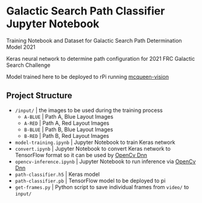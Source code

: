 # Galactic Search Path Classifier Jupyter Notebook

Training Notebook and Dataset for Galactic Search Path Determination Model 2021

Keras neural network to determine path configuration for 2021 FRC Galactic Search Challenge

Model trained here to be deployed to rPi running [mcqueen-vision](https://github.com/frc-862/mcqueen-vision)

## Project Structure

- `/input/` | the images to be used during the training process
  - `A-BLUE` | Path A, Blue Layout Images
  - `A-RED` | Path A, Red Layout Images
  - `B-BLUE` | Path B, Blue Layout Images
  - `B-RED` | Path B, Red Layout Images
- `model-training.ipynb` | Jupyter Notebook to train Keras network
- `convert.ipynb` | Jupyter Notebook to convert Keras network to TensorFlow format so it can be used by [OpenCv Dnn](https://docs.opencv.org/3.4/javadoc/org/opencv/dnn/Dnn.html)
- `opencv-inference.ipynb` | Jupyter Notebook to run inference via [OpenCv Dnn](https://docs.opencv.org/4.5.1/d6/d0f/group__dnn.html)
- `path-classifier.h5` | Keras model
- `path-classifier.pb` | TensorFlow model to be deployed to pi
- `get-frames.py` | Python script to save individual frames from `video/` to `input/`
